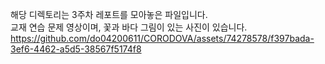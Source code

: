 해당 디렉토리는 3주차 레포트를 모아놓은 파일입니다. <br>
교재 연습 문제 영상이며,
꽃과 바다 그림이 있는 사진이 있습니다.
https://github.com/do04200611/CORODOVA/assets/74278578/f397bada-3ef6-4462-a5d5-38567f5174f8

